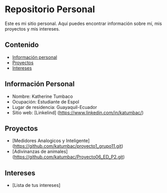 # Repositorio Personal

Este es mi sitio personal. Aquí puedes encontrar información sobre mí, mis proyectos y mis intereses.

## Contenido

* [Información personal](#información-personal)
* [Proyectos](#proyectos)
* [Intereses](#intereses)

## Información Personal

* Nombre: Katherine Tumbaco
* Ocupación: Estudiante de Espol
* Lugar de residencia: Guayaquil-Ecuador
* Sitio web: [Linkelind] (https://www.linkedin.com/in/katumbac/)
  
## Proyectos
* [Medidores Analogicos y Inteligente] (https://github.com/katumbac/proyecto1_grupo11.git)
* [Adivinanzas de animales] (https://github.com/katumbac/Proyecto06_ED_P2.git)
  
## Intereses

* [Lista de tus intereses]

